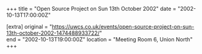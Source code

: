 +++
title = "Open Source Project on Sun 13th October 2002"
date = "2002-10-13T17:00:00Z"

[extra]
original = "https://uwcs.co.uk/events/open-source-project-on-sun-13th-october-2002-1474488933722/"    
end = "2002-10-13T19:00:00Z"
location = "Meeting Room 6, Union North"
+++



